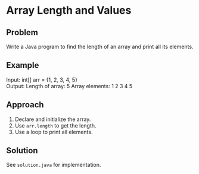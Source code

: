 # Array Length and Values

## Problem
Write a Java program to find the length of an array and print all its elements.

## Example
Input: int[] arr = {1, 2, 3, 4, 5}  
Output: 
Length of array: 5
Array elements: 1 2 3 4 5

## Approach
1. Declare and initialize the array.
2. Use `arr.length` to get the length.
3. Use a loop to print all elements.

## Solution
See `solution.java` for implementation.
